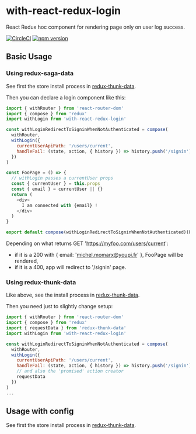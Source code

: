 # with-react-redux-login

React Redux hoc component for rendering page only on user log success.

[![CircleCI](https://circleci.com/gh/betagouv/with-react-redux-login/tree/master.svg?style=svg)](https://circleci.com/gh/betagouv/with-react-redux-login/tree/master)
[![npm version](https://img.shields.io/npm/v/with-react-redux-login.svg?style=flat-square)](https://npmjs.org/package/with-react-redux-login)

## Basic Usage

### Using redux-saga-data

See first the store install process in [redux-thunk-data](https://github.com/betagouv/redux-saga-data).

Then you can declare a login component like this:

```javascript
import { withRouter } from 'react-router-dom'
import { compose } from 'redux'
import withLogin from 'with-react-redux-login'

const withLoginRedirectToSigninWhenNotAuthenticated = compose(
  withRouter,
  withLogin({
    currentUserApiPath: '/users/current',
    handleFail: (state, action, { history }) => history.push('/signin'),
  })
)

const FooPage = () => {
  // withLogin passes a currentUser props
  const { currentUser } = this.props
  const { email } = currentUser || {}
  return (
    <div>
      I am connected with {email} !
    </div>
  )
}

export default compose(withLoginRedirectToSigninWhenNotAuthenticated)(FooPage)
```

Depending on what returns GET 'https://myfoo.com/users/current':

  - if it is a 200 with { email: 'michel.momarx@youpi.fr' }, FooPage will be rendered,
  - if it is a 400, app will redirect to '/signin' page.

### Using redux-thunk-data

Like above, see the install process in [redux-thunk-data](https://github.com/betagouv/redux-thunk-data).

Then you need just to slightly change setup:

```javascript
import { withRouter } from 'react-router-dom'
import { compose } from 'redux'
import { requestData } from 'redux-thunk-data'
import withLogin from 'with-react-redux-login'

const withLoginRedirectToSigninWhenNotAuthenticated = compose(
  withRouter,
  withLogin({
    currentUserApiPath: '/users/current',
    handleFail: (state, action, { history }) => history.push('/signin'),
    // and also the 'promised' action creator
    requestData
  })
)
...
```

## Usage with config

See first the store install process in [redux-thunk-data](https://github.com/betagouv/redux-saga-data).
